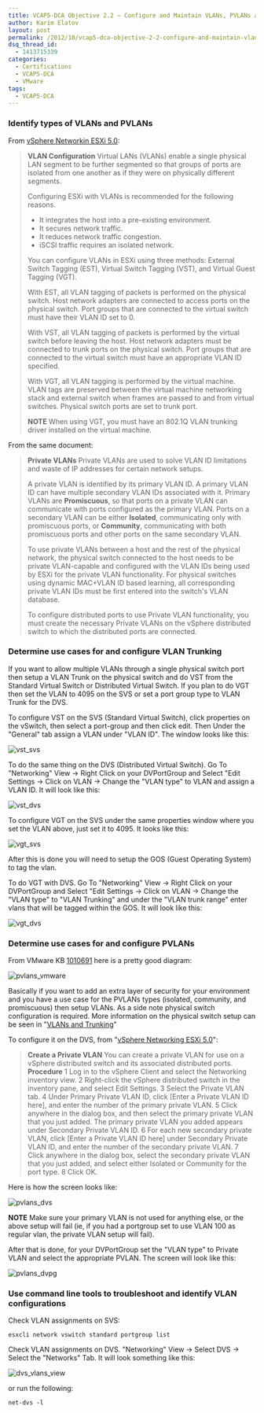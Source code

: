 ```yaml
---
title: VCAP5-DCA Objective 2.2 – Configure and Maintain VLANs, PVLANs and VLAN Settings
author: Karim Elatov
layout: post
permalink: /2012/10/vcap5-dca-objective-2-2-configure-and-maintain-vlans-pvlans-and-vlan-settings/
dsq_thread_id:
  - 1413715339
categories:
  - Certifications
  - VCAP5-DCA
  - VMware
tags:
  - VCAP5-DCA
---
```

### Identify types of VLANs and PVLANs

From [vSphere Networkin ESXi 5.0](http://pubs.vmware.com/vsphere-50/topic/com.vmware.ICbase/PDF/vsphere-esxi-vcenter-server-50-networking-guide.pdf):

> **VLAN Configuration**
> Virtual LANs (VLANs) enable a single physical LAN segment to be further segmented so that groups of ports are isolated from one another as if they were on physically different segments.
>
> Configuring ESXi with VLANs is recommended for the following reasons.
>
> *   It integrates the host into a pre-existing environment.
> *   It secures network traffic.
> *   It reduces network traffic congestion.
> *   iSCSI traffic requires an isolated network.
>
> You can configure VLANs in ESXi using three methods: External Switch Tagging (EST), Virtual Switch Tagging (VST), and Virtual Guest Tagging (VGT).
>
> With EST, all VLAN tagging of packets is performed on the physical switch. Host network adapters are connected to access ports on the physical switch. Port groups that are connected to the virtual switch must have their VLAN ID set to 0.
>
> With VST, all VLAN tagging of packets is performed by the virtual switch before leaving the host. Host network adapters must be connected to trunk ports on the physical switch. Port groups that are connected to the virtual switch must have an appropriate VLAN ID specified.
>
> With VGT, all VLAN tagging is performed by the virtual machine. VLAN tags are preserved between the virtual machine networking stack and external switch when frames are passed to and from virtual switches. Physical switch ports are set to trunk port.
>
> **NOTE** When using VGT, you must have an 802.1Q VLAN trunking driver installed on the virtual machine.

From the same document:

> **Private VLANs**
> Private VLANs are used to solve VLAN ID limitations and waste of IP addresses for certain network setups.
>
> A private VLAN is identified by its primary VLAN ID. A primary VLAN ID can have multiple secondary VLAN IDs associated with it. Primary VLANs are **Promiscuous**, so that ports on a private VLAN can communicate with ports configured as the primary VLAN. Ports on a secondary VLAN can be either **Isolated**, communicating only with promiscuous ports, or **Community**, communicating with both promiscuous ports and other ports on the same secondary VLAN.
>
> To use private VLANs between a host and the rest of the physical network, the physical switch connected to the host needs to be private VLAN-capable and configured with the VLAN IDs being used by ESXi for the private VLAN functionality. For physical switches using dynamic MAC+VLAN ID based learning, all corresponding private VLAN IDs must be first entered into the switch's VLAN database.
>
> To configure distributed ports to use Private VLAN functionality, you must create the necessary Private VLANs on the vSphere distributed switch to which the distributed ports are connected.

### Determine use cases for and configure VLAN Trunking

If you want to allow multiple VLANs through a single physical switch port then setup a VLAN Trunk on the physical switch and do VST from the Standard Virtual Switch or Distributed Virtual Switch. If you plan to do VGT then set the VLAN to 4095 on the SVS or set a port group type to VLAN Trunk for the DVS.

To configure VST on the SVS (Standard Virtual Switch), click properties on the vSwitch, then select a port-group and then click edit. Then Under the "General" tab assign a VLAN under "VLAN ID". The window looks like this:

![vst_svs](https://github.com/elatov/uploads/raw/master/2012/09/vst_svs.png)

To do the same thing on the DVS (Distributed Virtual Switch). Go To "Networking" View -> Right Click on your DVPortGroup and Select "Edit Settings -> Click on VLAN -> Change the "VLAN type" to VLAN and assign a VLAN ID. It will look like this:

![vst_dvs](https://github.com/elatov/uploads/raw/master/2012/09/vst_dvs.png)

To configure VGT on the SVS under the same properties window where you set the VLAN above, just set it to 4095. It looks like this:

![vgt_svs](https://github.com/elatov/uploads/raw/master/2012/09/vgt_svs.png)

After this is done you will need to setup the GOS (Guest Operating System) to tag the vlan.

To do VGT with DVS. Go To "Networking" View -> Right Click on your DVPortGroup and Select "Edit Settings -> Click on VLAN -> Change the "VLAN type" to "VLAN Trunking" and under the "VLAN trunk range" enter vlans that will be tagged within the GOS. It will look like this:

![vgt_dvs](https://github.com/elatov/uploads/raw/master/2012/09/vgt_dvs.png)

### Determine use cases for and configure PVLANs

From VMware KB [1010691](http://kb.vmware.com/kb/1010691) here is a pretty good diagram:

![pvlans_vmware](https://github.com/elatov/uploads/raw/master/2012/09/pvlans_vmware.png)

Basically if you want to add an extra layer of security for your environment and you have a use case for the PVLANs types (isolated, community, and promiscuous) then setup VLANs. As a side note physical switch configuration is required. More information on the physical switch setup can be seen in "[VLANs and Trunking](http://www.ciscopress.com/articles/article.asp?p=29803&#038;seqNum=6)"

To configure it on the DVS, from "[vSphere Networking ESXi 5.0](http://pubs.vmware.com/vsphere-50/topic/com.vmware.ICbase/PDF/vsphere-esxi-vcenter-server-50-networking-guide.pdf)":

> **Create a Private VLAN**
> You can create a private VLAN for use on a vSphere distributed switch and its associated distributed ports.
> **Procedure**
> 1 Log in to the vSphere Client and select the Networking inventory view.
> 2 Right-click the vSphere distributed switch in the inventory pane, and select Edit Settings.
> 3 Select the Private VLAN tab.
> 4 Under Primary Private VLAN ID, click [Enter a Private VLAN ID here], and enter the number of the primary private VLAN.
> 5 Click anywhere in the dialog box, and then select the primary private VLAN that you just added. The primary private VLAN you added appears under Secondary Private VLAN ID.
> 6 For each new secondary private VLAN, click [Enter a Private VLAN ID here] under Secondary Private VLAN ID, and enter the number of the secondary private VLAN.
> 7 Click anywhere in the dialog box, select the secondary private VLAN that you just added, and select either Isolated or Community for the port type.
> 8 Click OK.

Here is how the screen looks like:

![pvlans_dvs](https://github.com/elatov/uploads/raw/master/2012/09/pvlans_dvs.png)

**NOTE** Make sure your primary VLAN is not used for anything else, or the above setup will fail (ie, if you had a portgroup set to use VLAN 100 as regular vlan, the private VLAN setup will fail).

After that is done, for your DVPortGroup set the "VLAN type" to Private VLAN and select the appropriate PVLAN. The screen will look like this:

![pvlans_dvpg](https://github.com/elatov/uploads/raw/master/2012/09/pvlans_dvpg.png)

### Use command line tools to troubleshoot and identify VLAN configurations

Check VLAN assignments on SVS:


	esxcli network vswitch standard portgroup list


Check VLAN assignments on DVS. "Networking" View -> Select DVS -> Select the "Networks" Tab. It will look something like this:

![dvs_vlans_view](https://github.com/elatov/uploads/raw/master/2012/09/dvs_vlans_view.png)

or run the following:


	net-dvs -l
